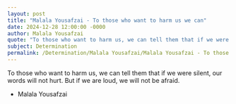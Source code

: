 ```yaml
---
layout: post
title: "Malala Yousafzai - To those who want to harm us we can"
date: 2024-12-28 12:00:00 -0000
author: Malala Yousafzai
quote: "To those who want to harm us, we can tell them that if we were silent, our words will not hurt. But if we are loud, we will not be afraid."
subject: Determination
permalink: /Determination/Malala Yousafzai/Malala Yousafzai - To those who want to harm us we can
---
```


To those who want to harm us, we can tell them that if we were silent, our words will not hurt. But if we are loud, we will not be afraid.

- Malala Yousafzai
